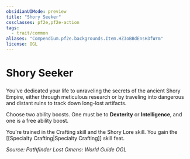 ```yaml
---
obsidianUIMode: preview
title: "Shory Seeker"
cssclasses: pf2e,pf2e-action
tags:
  - trait/common
aliases: "Compendium.pf2e.backgrounds.Item.HZ3oBBdEnsH3fWrm"
license: OGL
---
```

# Shory Seeker

### 






You've dedicated your life to unraveling the secrets of the ancient Shory Empire, either through meticulous research or by traveling into dangerous and distant ruins to track down long-lost artifacts.

Choose two ability boosts. One must be to **Dexterity** or **Intelligence**, and one is a free ability boost.

You're trained in the Crafting skill and the Shory Lore skill. You gain the [[Specialty Crafting|Specialty Crafting]] skill feat.

*Source: Pathfinder Lost Omens: World Guide*
*OGL*